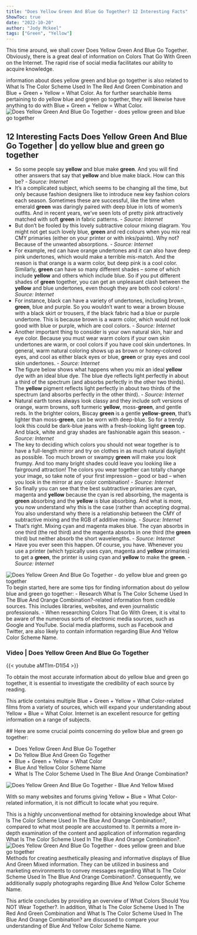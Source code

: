 ```yaml
---
title: "Does Yellow Green And Blue Go Together? 12 Interesting Facts"
ShowToc: true 
date: "2022-10-20"
author: "Jody Mckeel" 
tags: ["Green", "Yellow"]
---
```


	
This time around, we shall cover Does Yellow Green And Blue Go Together. Obviously, there is a great deal of information on Colors That Go With Green on the Internet. The rapid rise of social media facilitates our ability to acquire knowledge.

information about does yellow green and blue go together is also related to What Is The Color Scheme Used In The Red And Green Combination and Blue + Green + Yellow = What Color. As for further searchable items pertaining to do yellow blue and green go together, they will likewise have anything to do with Blue + Green + Yellow = What Color.
<img loading="lazy" src="http://2bonthewater.com/yahoo_site_admin/assets/images/iso_manny.12765509_std.jpg" onerror="this.onerror=null;this.src='https://blogger.googleusercontent.com/img/a/AVvXsEhe7F7TRXHtjiKvHb5vS7DmnxvpHiDyoYyYvm1nHB3Qp2_w3BnM6A2eq4v7FYxCC9bfZt3a9vIMtAYEKUiaDQbHMg-ViyGmRIj39MLp0bGFfgfYw1Dc9q_H-T0wiTm3l0Uq42dETrN9eC8aGJ9_IORZsxST1AcLR7np1koOfcc7tnHa4S8Mwz_xD9d0=s16000';" alt="Does Yellow Green And Blue Go Together - does yellow green and blue go together" >

## 12 Interesting Facts Does Yellow Green And Blue Go Together | do yellow blue and green go together
-   So some people say **yellow** and blue make **green**. And you will find other answers that say that **yellow** and blue make black. How can this be? - <cite>Source: Internet</cite>
-   It’s a complicated subject, which seems to be changing all the time, but only because fashion designers like to introduce new key fashion colors each season. Sometimes these are successful, like the time when emerald **green** was daringly paired with deep blue in lots of women’s outfits. And in recent years, we’ve seen lots of pretty pink attractively matched with soft **green** in fabric patterns. - <cite>Source: Internet</cite>
-   But don’t be fooled by this lovely subtractive colour mixing diagram. You might not get such lovely blue, **green** and red colours when you mix real CMY primaries (either on your printer or with inks/paints). Why not? Because of the unwanted absorptions. - <cite>Source: Internet</cite>
-   For example, red can have orange undertones and it can also have deep pink undertones, which would make a terrible mis-match. And the reason is that orange is a warm color, but deep pink is a cool color. Similarly, **green** can have so many different shades – some of which include **yellow** and others which include blue. So if you put different shades of **green** together, you can get an unpleasant clash between the **yellow** and blue undertones, even though they are both cool colors! - <cite>Source: Internet</cite>
-   For instance, black can have a variety of undertones, including brown, **green**, blue and purple. So you wouldn’t want to wear a brown blouse with a black skirt or trousers, if the black fabric had a blue or purple undertone. This is because brown is a warm color, which would not look good with blue or purple, which are cool colors. - <cite>Source: Internet</cite>
-   Another important thing to consider is your own natural skin, hair and eye color. Because you must wear warm colors if your own skin undertones are warm, or cool colors if you have cool skin undertones. In general, warm natural coloring shows up as brown or honey-colored eyes, and cool as either black eyes or blue, **green** or gray eyes and cool skin undertones. - <cite>Source: Internet</cite>
-   The figure below shows what happens when you mix an ideal **yellow** dye with an ideal blue dye. The blue dye reflects light perfectly in about a third of the spectrum (and absorbs perfectly in the other two thirds). The **yellow** pigment reflects light perfectly in about two thirds of the spectrum (and absorbs perfectly in the other third). - <cite>Source: Internet</cite>
-   Natural earth tones always look classy and they include soft versions of orange, warm browns, soft turmeric **yellow**, moss-**green**, and gentle reds. In the brighter colors, Biscay **green** is a gentle **yellow**-**green**, that’s lighter than moss-**green**, can be worn with deep-blue. So for a trendy look this could be dark-blue jeans with a fresh-looking light **green** top. And black, white and gray shades are fashionable again this season. - <cite>Source: Internet</cite>
-   The key to deciding which colors you should not wear together is to have a full-length mirror and try on clothes in as much natural daylight as possible. Too much brown or swampy **green** will make you look frumpy. And too many bright shades could leave you looking like a fairground attraction! The colors you wear together can totally change your image, so take note of your first impression – good or bad – when you look in the mirror at any color combination! - <cite>Source: Internet</cite>
-   So finally you can see that the best subtractive primaries are cyan, magenta and **yellow** because the cyan is red absorbing, the magenta is **green** absorbing and the **yellow** is blue absorbing. And what is more, you now understand why this is the case (rather than accepting dogma). You also understand why there is a relationship between the CMY of subtractive mixing and the RGB of additive mixing. - <cite>Source: Internet</cite>
-   That’s right. Mixing cyan and magenta makes blue. The cyan absorbs in one third (the red third) and the magenta absorbs in one third (the **green** third) but neither absorb the short wavelengths. - <cite>Source: Internet</cite>
-   Have you ever seen this happen. Of course, you have. Whenever you use a printer (which typically uses cyan, magenta and **yellow** primaries) to get a **green**, the printer is using cyan and **yellow** to make the **green**. - <cite>Source: Internet</cite>


<img loading="lazy" src="http://2bonthewater.com/yahoo_site_admin/assets/images/Zoe_pine_creek.135185015_std.jpg" onerror="this.onerror=null;this.src='https://blogger.googleusercontent.com/img/a/AVvXsEhe7F7TRXHtjiKvHb5vS7DmnxvpHiDyoYyYvm1nHB3Qp2_w3BnM6A2eq4v7FYxCC9bfZt3a9vIMtAYEKUiaDQbHMg-ViyGmRIj39MLp0bGFfgfYw1Dc9q_H-T0wiTm3l0Uq42dETrN9eC8aGJ9_IORZsxST1AcLR7np1koOfcc7tnHa4S8Mwz_xD9d0=s16000';" alt="Does Yellow Green And Blue Go Together - do yellow blue and green go together" >
To begin started, here are some tips for finding information about do yellow blue and green go together:
- Research What Is The Color Scheme Used In The Blue And Orange Combination?-related information from credible sources. This includes libraries, websites, and even journalistic professionals.
- When researching Colors That Go With Green, it is vital to be aware of the numerous sorts of electronic media sources, such as Google and YouTube. Social media platforms, such as Facebook and Twitter, are also likely to contain information regarding Blue And Yellow Color Scheme Name.

### Video | Does Yellow Green And Blue Go Together
{{< youtube aMTIm-D1l54 >}} 

To obtain the most accurate information about do yellow blue and green go together, it is essential to investigate the credibility of each source by reading.

This article contains multiple Blue + Green + Yellow = What Color-related films from a variety of sources, which will expand your understanding about Yellow + Blue = What Color. Internet is an excellent resource for getting information on a range of subjects.
<script async="async" data-cfasync="false" src="//normallydemandedalter.com/fe63df3c5408708b15d8dc3d9b206b31/invoke.js"></script>
<div id="container-fe63df3c5408708b15d8dc3d9b206b31"></div>
## Here are some crucial points concerning do yellow blue and green go together:

- Does Yellow Green And Blue Go Together
- Do Yellow Blue And Green Go Together
- Blue + Green + Yellow = What Color
- Blue And Yellow Color Scheme Name
- What Is The Color Scheme Used In The Blue And Orange Combination?

 <img loading="lazy" src="http://woulfefamily.com/yahoo_site_admin/assets/images/leo_and_me_5_16_54.64115107_std.jpg" onerror="this.onerror=null;this.src='https://blogger.googleusercontent.com/img/a/AVvXsEhe7F7TRXHtjiKvHb5vS7DmnxvpHiDyoYyYvm1nHB3Qp2_w3BnM6A2eq4v7FYxCC9bfZt3a9vIMtAYEKUiaDQbHMg-ViyGmRIj39MLp0bGFfgfYw1Dc9q_H-T0wiTm3l0Uq42dETrN9eC8aGJ9_IORZsxST1AcLR7np1koOfcc7tnHa4S8Mwz_xD9d0=s16000';" alt="Does Yellow Green And Blue Go Together - Blue And Yellow Mixed" >

With so many websites and forums giving Yellow + Blue = What Color-related information, it is not difficult to locate what you require.

This is a highly unconventional method for obtaining knowledge about What Is The Color Scheme Used In The Blue And Orange Combination?, compared to what most people are accustomed to. It permits a more in-depth examination of the content and application of information regarding What Is The Color Scheme Used In The Blue And Orange Combination?.
<img loading="lazy" src="http://2bonthewater.com/yahoo_site_admin/assets/images/wp_CR_tasty_woolhead_sculpin-1.10253150_std.jpg" onerror="this.onerror=null;this.src='https://blogger.googleusercontent.com/img/a/AVvXsEhe7F7TRXHtjiKvHb5vS7DmnxvpHiDyoYyYvm1nHB3Qp2_w3BnM6A2eq4v7FYxCC9bfZt3a9vIMtAYEKUiaDQbHMg-ViyGmRIj39MLp0bGFfgfYw1Dc9q_H-T0wiTm3l0Uq42dETrN9eC8aGJ9_IORZsxST1AcLR7np1koOfcc7tnHa4S8Mwz_xD9d0=s16000';" alt="Does Yellow Green And Blue Go Together - does yellow green and blue go together" >
Methods for creating aesthetically pleasing and informative displays of Blue And Green Mixed information. They can be utilized in business and marketing environments to convey messages regarding What Is The Color Scheme Used In The Blue And Orange Combination?. Consequently, we additionally supply photographs regarding Blue And Yellow Color Scheme Name.

This article concludes by providing an overview of What Colors Should You NOT Wear Together?. In addition, What Is The Color Scheme Used In The Red And Green Combination and What Is The Color Scheme Used In The Blue And Orange Combination? are discussed to compare your understanding of Blue And Yellow Color Scheme Name.
	
	

